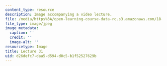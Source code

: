 ```yaml
---
content_type: resource
description: Image accompanying a video lecture.
file: /media/https%3A/open-learning-course-data-rc.s3.amazonaws.com/18-01-single-variable-calculus-fall-2006/d26defc7daa5d594d0c5b1f52527629b_lec31.jpg
file_type: image/jpeg
image_metadata:
  caption: ''
  credit: ''
  image-alt: ''
resourcetype: Image
title: Lecture 31
uid: d26defc7-daa5-d594-d0c5-b1f52527629b
---
```

